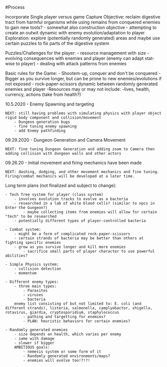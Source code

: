 #Process


Incorporate Single player versus game
Capture Objective: reclaim digestive tract from harmful organisms while using remains from conquered enemies to gain new tools?
    - somewhat also construction objective
    - attempting to create an outwit dynamic with enemy evolution/adaptation to player 
Exploration: explore (potentially randomly generated) areas and maybe use certain puzzles to fix parts of the digestive system



Puzzles/Challenges for the player:
    - resource management with size
    - evolving consequences with enemies and player (enemy can adapt stat-wise to player)
    - dealing with attack patterns from enemies

Basic rules for the Game:
    - Shootem-up, conquer and don't be conquered
    - Bigger as you survive longer, but can be prone to new enemies/evolutions if not exposed
        - rock-paper-scissors dynamic between randomly generated enemies and player
        -Resources may or may not include:
            -lives, health, currency, actions (take from health?)


10.5.2020 - Enemy Spawning and targeting

    NEXT: still having problems with simulating physics with player object rigid body component and collision/movement
        - Dungeon generation bugs
        - fine tuning enemy spawning
        - add Enemy pathfinding

09.29.2020 - Dungeon Generation and Camera Movement
    
    NEXT: fine tuning Dungeon Generation and adding zoom to Camera then adding collision with dungeon walls and other actors

09.26.20 - Initial movement and firing mechanics have been made

    NEXT: dashing, dodging, and other movement mechanics and fine tuning. Firing/combat mechanics will be developed at a later time.



Long term plans (not finalized and subject to change):

    - Tech Tree system for player (class system)
        - involves evolution tracks to evolve as a bacteria
        - researched in a lab of white blood cells? (similar to npcs in Enter the Gungeon?)
            - maybe collecting items from enemies will allow for certain "tech" to be researched
        - potentially different types of player-controlled bacteria

    - Combat system:
        - might be a form of complicated rock-paper-scissors 
        - certain strands of bacteria may be better than others at fighting specific enemies
        - grow as you survive longer and kill more enemies
            - sacrifice small parts of player character to use powerful abilities?

    - Simple Physics system:
        - collision detection
        - momentum

    - Different enemy types:
        - three main types:
            - Parasites
            - viruses
            - bacteria
        enemy list consisting of but not limited to: E. coli (and different strands), listeria, salmonella, camplyobactor, shigella, rotavirus, giardia, cryptosporidium, staphylococcus
            - pathing and targetting for enemies?
            - PLAN: heuristic behaviors for certain enemies?

    - Randomly generated enemies
        - size depends on health, which varies per enemy
        - same with damage
        - slower if bigger
        AMBITIOUS goals: 
            - nemesis system or some form of it
            - Randomly generated environments/maps?
            - enemies will evolve too!?!?!

